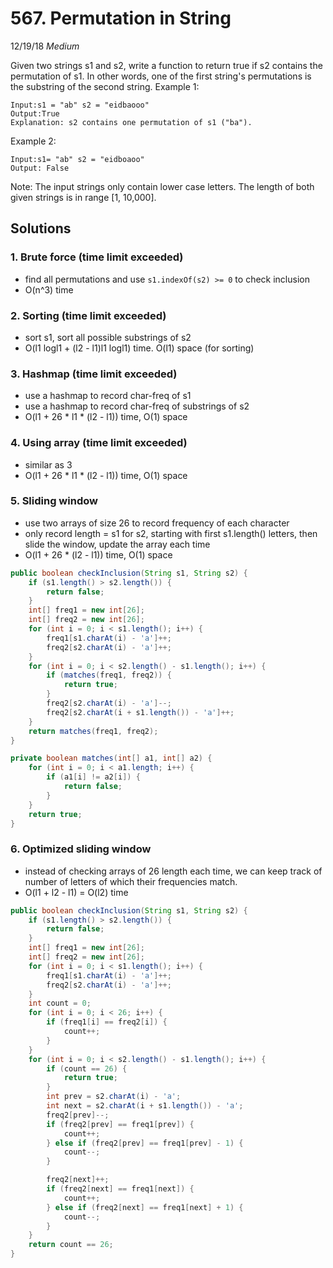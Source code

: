 # 567. Permutation in String
12/19/18
*Medium*

Given two strings s1 and s2, write a function to return true if s2 contains the permutation of s1. In other words, one of the first string's permutations is the substring of the second string.
Example 1:
```
Input:s1 = "ab" s2 = "eidbaooo"
Output:True
Explanation: s2 contains one permutation of s1 ("ba").
```
Example 2:
```
Input:s1= "ab" s2 = "eidboaoo"
Output: False
```
Note:
The input strings only contain lower case letters.
The length of both given strings is in range [1, 10,000].

## Solutions
### 1. Brute force (time limit exceeded)
* find all permutations and use `s1.indexOf(s2) >= 0` to check inclusion
* O(n^3) time
### 2. Sorting (time limit exceeded)
* sort s1, sort all possible substrings of s2
* O(l1 logl1 + (l2 - l1)l1 logl1) time. O(l1) space (for sorting)
### 3. Hashmap (time limit exceeded)
* use a hashmap to record char-freq of s1
* use a hashmap to record char-freq of substrings of s2
* O(l1 + 26 * l1 * (l2 - l1)) time, O(1) space
### 4. Using array (time limit exceeded)
* similar as 3
* O(l1 + 26 * l1 * (l2 - l1)) time, O(1) space
### 5. Sliding window
* use two arrays of size 26 to record frequency of each character
* only record length = s1 for s2, starting with first s1.length() letters, then slide the window, update the array each time
* O(l1 + 26 * (l2 - l1)) time, O(1) space
```Java
public boolean checkInclusion(String s1, String s2) {
    if (s1.length() > s2.length()) {
        return false;
    }
    int[] freq1 = new int[26];
    int[] freq2 = new int[26];
    for (int i = 0; i < s1.length(); i++) {
        freq1[s1.charAt(i) - 'a']++;
        freq2[s2.charAt(i) - 'a']++;
    }
    for (int i = 0; i < s2.length() - s1.length(); i++) {
        if (matches(freq1, freq2)) {
            return true;
        }
        freq2[s2.charAt(i) - 'a']--;
        freq2[s2.charAt(i + s1.length()) - 'a']++;
    }
    return matches(freq1, freq2);
}

private boolean matches(int[] a1, int[] a2) {
    for (int i = 0; i < a1.length; i++) {
        if (a1[i] != a2[i]) {
            return false;
        }
    }
    return true;
}
```
### 6. Optimized sliding window
* instead of checking arrays of 26 length each time, we can keep track of number of letters of which their frequencies match.
* O(l1 + l2 - l1) = O(l2) time
```Java
public boolean checkInclusion(String s1, String s2) {
    if (s1.length() > s2.length()) {
        return false;
    }
    int[] freq1 = new int[26];
    int[] freq2 = new int[26];
    for (int i = 0; i < s1.length(); i++) {
        freq1[s1.charAt(i) - 'a']++;
        freq2[s2.charAt(i) - 'a']++;
    }
    int count = 0;
    for (int i = 0; i < 26; i++) {
        if (freq1[i] == freq2[i]) {
            count++;
        }
    }
    for (int i = 0; i < s2.length() - s1.length(); i++) {
        if (count == 26) {
            return true;
        }
        int prev = s2.charAt(i) - 'a';
        int next = s2.charAt(i + s1.length()) - 'a';
        freq2[prev]--;
        if (freq2[prev] == freq1[prev]) {
            count++;
        } else if (freq2[prev] == freq1[prev] - 1) {
            count--;
        }

        freq2[next]++;
        if (freq2[next] == freq1[next]) {
            count++;
        } else if (freq2[next] == freq1[next] + 1) {
            count--;
        }      
    }
    return count == 26;
}
```

